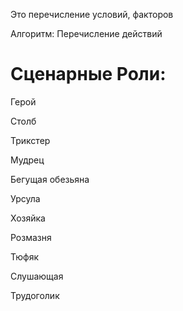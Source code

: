 Это перечисление условий, факторов

Алгоритм: Перечисление действий

# Сценарные Роли:

Герой

Столб

Трикстер

Мудрец

Бегущая обезьяна

Урсула

Хозяйка

Розмазня

Тюфяк

Слушающая

Трудоголик

